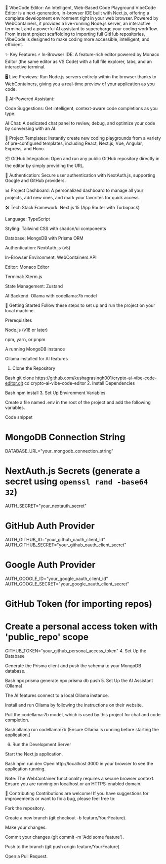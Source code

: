🚀 VibeCode Editor: An Intelligent, Web-Based Code Playground
VibeCode Editor is a next-generation, in-browser IDE built with Next.js, offering a complete development environment right in your web browser. Powered by WebContainers, it provides a live-running Node.js server, an interactive terminal, and a powerful AI assistant to supercharge your coding workflow. From instant project scaffolding to importing full GitHub repositories, VibeCode is designed to make coding more accessible, intelligent, and efficient.

✨ Key Features
⚡ In-Browser IDE: A feature-rich editor powered by Monaco Editor (the same editor as VS Code) with a full file explorer, tabs, and an interactive terminal.



🖥️ Live Previews: Run Node.js servers entirely within the browser thanks to WebContainers, giving you a real-time preview of your application as you code.


🧠 AI-Powered Assistant:

Code Suggestions: Get intelligent, context-aware code completions as you type.

AI Chat: A dedicated chat panel to review, debug, and optimize your code by conversing with an AI.


📂 Project Templates: Instantly create new coding playgrounds from a variety of pre-configured templates, including React, Next.js, Vue, Angular, Express, and Hono.

📦 GitHub Integration: Open and run any public GitHub repository directly in the editor by simply providing the URL.


👤 Authentication: Secure user authentication with NextAuth.js, supporting Google and GitHub providers.

📊 Project Dashboard: A personalized dashboard to manage all your projects, add new ones, and mark your favorites for quick access.

🛠️ Tech Stack
Framework: Next.js 15 (App Router with Turbopack) 

Language: TypeScript 

Styling: Tailwind CSS with shadcn/ui components 


Database: MongoDB with Prisma ORM 

Authentication: NextAuth.js (v5) 

In-Browser Environment: WebContainers API 

Editor: Monaco Editor 

Terminal: Xterm.js 

State Management: Zustand 

AI Backend: Ollama with codellama:7b model 


🏁 Getting Started
Follow these steps to set up and run the project on your local machine.

Prerequisites

Node.js (v18 or later)

npm, yarn, or pnpm

A running MongoDB instance

Ollama installed for AI features

1. Clone the Repository

Bash
git clone https://github.com/kushagrasingh001/crypto-ai-vibe-code-editor.git
cd crypto-ai-vibe-code-editor
2. Install Dependencies

Bash
npm install
3. Set Up Environment Variables

Create a file named .env in the root of the project and add the following variables.

Code snippet
# MongoDB Connection String
DATABASE_URL="your_mongodb_connection_string"

# NextAuth.js Secrets (generate a secret using `openssl rand -base64 32`)
AUTH_SECRET="your_nextauth_secret"

# GitHub Auth Provider
AUTH_GITHUB_ID="your_github_oauth_client_id"
AUTH_GITHUB_SECRET="your_github_oauth_client_secret"

# Google Auth Provider
AUTH_GOOGLE_ID="your_google_oauth_client_id"
AUTH_GOOGLE_SECRET="your_google_oauth_client_secret"

# GitHub Token (for importing repos)
# Create a personal access token with 'public_repo' scope
GITHUB_TOKEN="your_github_personal_access_token"
4. Set Up the Database

Generate the Prisma client and push the schema to your MongoDB database.

Bash
npx prisma generate
npx prisma db push
5. Set Up the AI Assistant (Ollama)

The AI features connect to a local Ollama instance.

Install and run Ollama by following the instructions on their website.

Pull the codellama:7b model, which is used by this project for chat and code completion.

Bash
ollama run codellama:7b
(Ensure Ollama is running before starting the application.)

6. Run the Development Server

Start the Next.js application.

Bash
npm run dev
Open http://localhost:3000 in your browser to see the application running.

Note: The WebContainer functionality requires a secure browser context. Ensure you are running on localhost or an HTTPS-enabled domain.

🤝 Contributing
Contributions are welcome! If you have suggestions for improvements or want to fix a bug, please feel free to:

Fork the repository.

Create a new branch (git checkout -b feature/YourFeature).

Make your changes.

Commit your changes (git commit -m 'Add some feature').

Push to the branch (git push origin feature/YourFeature).

Open a Pull Request.
